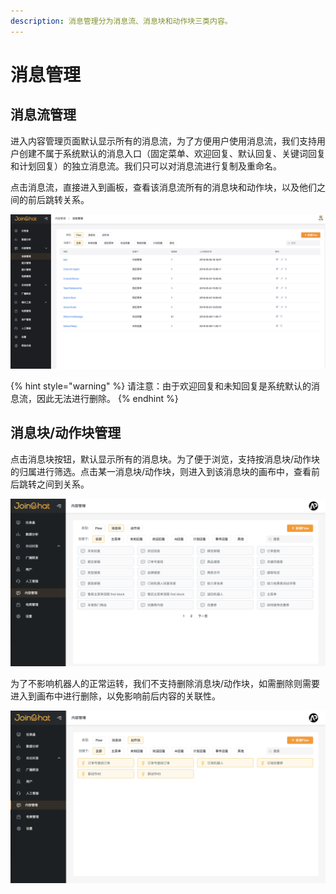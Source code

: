 ```yaml
---
description: 消息管理分为消息流、消息块和动作块三类内容。
---
```


# 消息管理

## 消息流管理

进入内容管理页面默认显示所有的消息流，为了方便用户使用消息流，我们支持用户创建不属于系统默认的消息入口（固定菜单、欢迎回复、默认回复、关键词回复和计划回复）的独立消息流。我们只可以对消息流进行复制及重命名。

点击消息流，直接进入到画板，查看该消息流所有的消息块和动作块，以及他们之间的前后跳转关系。

![&#x6D88;&#x606F;&#x7BA1;&#x7406;](../../.gitbook/assets/image%20%2896%29.png)

{% hint style="warning" %}
请注意：由于欢迎回复和未知回复是系统默认的消息流，因此无法进行删除。
{% endhint %}

## 消息块/动作块管理

点击消息块按钮，默认显示所有的消息块。为了便于浏览，支持按消息块/动作块的归属进行筛选。点击某一消息块/动作块，则进入到该消息块的画布中，查看前后跳转之间到关系。

![&#x6D88;&#x606F;&#x5757;&#x7BA1;&#x7406;](../../.gitbook/assets/image%20%2856%29.png)

为了不影响机器人的正常运转，我们不支持删除消息块/动作块，如需删除则需要进入到画布中进行删除，以免影响前后内容的关联性。

![&#x52A8;&#x4F5C;&#x5757;&#x7BA1;&#x7406;](../../.gitbook/assets/image%20%288%29.png)




